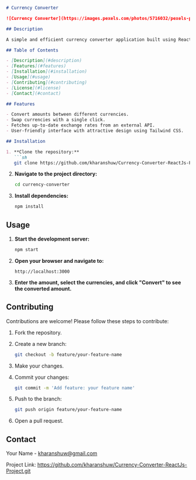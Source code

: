 ```markdown
# Currency Converter

![Currency Converter](https://images.pexels.com/photos/5716032/pexels-photo-5716032.jpeg?auto=compress&cs=tinysrgb&w=1260&h=750&dpr=1)

## Description

A simple and efficient currency converter application built using React and Tailwind CSS. This app allows users to convert amounts between different currencies using up-to-date exchange rates fetched from an external API.

## Table of Contents

- [Description](#description)
- [Features](#features)
- [Installation](#installation)
- [Usage](#usage)
- [Contributing](#contributing)
- [License](#license)
- [Contact](#contact)

## Features

- Convert amounts between different currencies.
- Swap currencies with a single click.
- Fetches up-to-date exchange rates from an external API.
- User-friendly interface with attractive design using Tailwind CSS.

## Installation

1. **Clone the repository:**
   ```sh
   git clone https://github.com/kharanshuw/Currency-Converter-ReactJs-Project.git
   ```

2. **Navigate to the project directory:**
   ```sh
   cd currency-converter
   ```

3. **Install dependencies:**
   ```sh
   npm install
   ```

## Usage

1. **Start the development server:**
   ```sh
   npm start
   ```

2. **Open your browser and navigate to:**
   ```
   http://localhost:3000
   ```

3. **Enter the amount, select the currencies, and click "Convert" to see the converted amount.**

## Contributing

Contributions are welcome! Please follow these steps to contribute:

1. Fork the repository.
2. Create a new branch:
   ```sh
   git checkout -b feature/your-feature-name
   ```

3. Make your changes.
4. Commit your changes:
   ```sh
   git commit -m 'Add feature: your feature name'
   ```

5. Push to the branch:
   ```sh
   git push origin feature/your-feature-name
   ```

6. Open a pull request.


## Contact

Your Name - kharanshuw@gmail.com

Project Link: https://github.com/kharanshuw/Currency-Converter-ReactJs-Project.git

```


